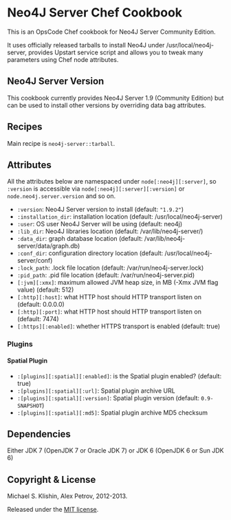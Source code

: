 # Neo4J Server Chef Cookbook

This is an OpsCode Chef cookbook for Neo4J Server Community Edition.

It uses officially released tarballs to install Neo4J under /usr/local/neo4j-server,
provides Upstart service script and allows you to tweak many parameters using Chef node
attributes.


## Neo4J Server Version

This cookbook currently provides Neo4J Server 1.9 (Community Edition) but can be used
to install other versions by overriding data bag attributes.


## Recipes

Main recipe is `neo4j-server::tarball`.


## Attributes

All the attributes below are namespaced under `node[:neo4j][:server]`, so `:version` is accessible
via `node[:neo4j][:server][:version]` or `node.neo4j.server.version` and so on.

* `:version`: Neo4J Server version to install (default: `"1.9.2"`)
* `:installation_dir`: installation location (default: /usr/local/neo4j-server)
* `:user`: OS user Neo4J Server will be using (default: neo4j)
* `:lib_dir`: Neo4J libraries location (default: /var/lib/neo4j-server/)
* `:data_dir`: graph database location (default: /var/lib/neo4j-server/data/graph.db)
* `:conf_dir`: configuration directory location (default: /usr/local/neo4j-server/conf)
* `:lock_path`: .lock file location (default: /var/run/neo4j-server.lock)
* `:pid_path`: .pid file location (default: /var/run/neo4j-server.pid)
* `[:jvm][:xmx]`: maximum allowed JVM heap size, in MB (-Xmx JVM flag value) (default: 512)
* `[:http][:host]`: what HTTP host should HTTP transport listen on (default: 0.0.0.0)
* `[:http][:port]`: what HTTP host should HTTP transport listen on (default: 7474)
* `[:https][:enabled]`: whether HTTPS transport is enabled (default: true)

### Plugins

#### Spatial Plugin

 * `:[plugins][:spatial][:enabled]`: is the Spatial plugin enabled? (default: true)
 * `:[plugins][:spatial][:url]`: Spatial plugin archive URL
 * `:[plugins][:spatial][:version]`: Spatial plugin version (default: `0.9-SNAPSHOT`)
 * `:[plugins][:spatial][:md5]`: Spatial plugin archive MD5 checksum


## Dependencies

Either JDK 7 (OpenJDK 7 or Oracle JDK 7) or JDK 6 (OpenJDK 6 or Sun JDK 6)


## Copyright & License

Michael S. Klishin, Alex Petrov, 2012-2013.

Released under the [MIT license](http://www.opensource.org/licenses/mit-license.php).
